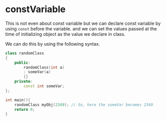 # constVariable
This is not even about const variable but we can declare const variable by using `const` before the variable.
and we can set the values passed at the time of initializing object as the value we declare in class.

We can do this by using the following syntax.

```cpp
class randomClass
{
	public:
		randomClass(int a)
		: someVar(a)
		{}
	private:
		const int someVar;
};

int main(){
	randomClass myObj(2349); // So, here the someVar becomes 2349
	return 0;
}
